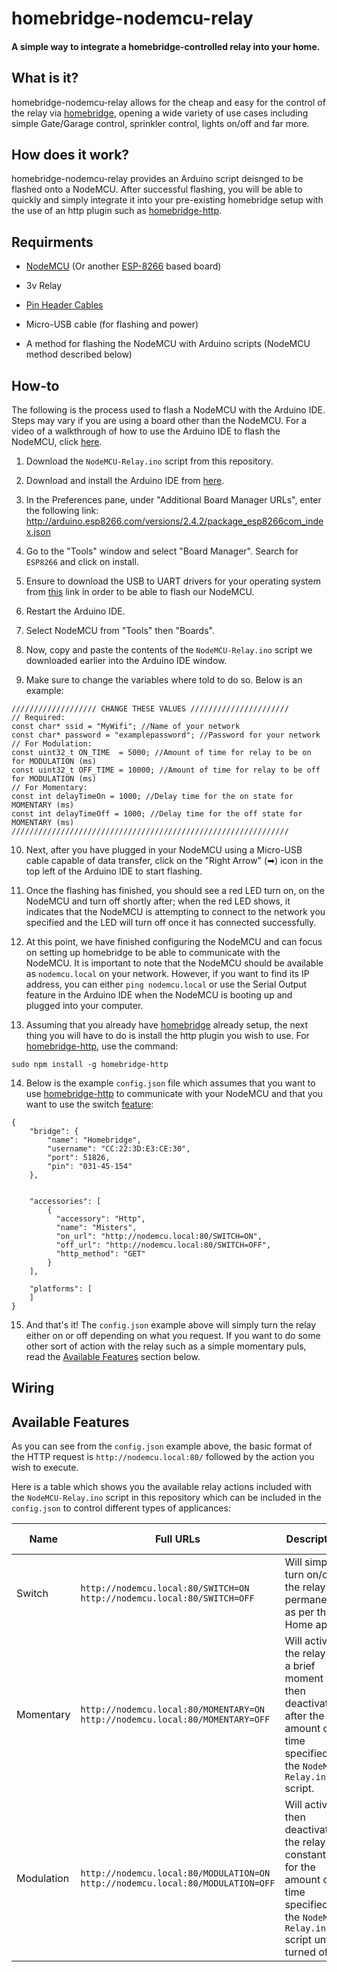 # homebridge-nodemcu-relay
#### A simple way to integrate a homebridge-controlled relay into your home.

## What is it?

homebridge-nodemcu-relay allows for the cheap and easy for the control of the relay via [homebridge](https://github.com/nfarina/homebridge), opening a wide variety of use cases including simple Gate/Garage control, sprinkler control, lights on/off and far more.

## How does it work?

homebridge-nodemcu-relay provides an Arduino script deisnged to be flashed onto a NodeMCU. After successful flashing, you will be able to quickly and simply integrate it into your pre-existing homebridge setup with the use of an http plugin such as [homebridge-http](https://github.com/rudders/homebridge-http).

## Requirments

* [NodeMCU](https://en.wikipedia.org/wiki/NodeMCU) (Or another [ESP-8266](https://en.wikipedia.org/wiki/ESP8266) based board)

* 3v Relay

* [Pin Header Cables](https://learn.sparkfun.com/tutorials/connector-basics/pin-header-connectors)

* Micro-USB cable (for flashing and power)

* A method for flashing the NodeMCU with Arduino scripts (NodeMCU method described below)

## How-to

The following is the process used to flash a NodeMCU with the Arduino IDE. Steps may vary if you are using a board other than the NodeMCU. For a video of a walkthrough of how to use the Arduino IDE to flash the NodeMCU, click [here](https://www.youtube.com/watch?v=G6CqvhXpBKM&list=LLgF700LhcjqMmwWtcsFs92Q&index=14&t=0s&frags=pl%2Cwn).

1. Download the `NodeMCU-Relay.ino` script from this repository.

2. Download and install the Arduino IDE from [here](https://www.arduino.cc/en/Main/Software).

3. In the Preferences pane, under "Additional Board Manager URLs", enter the following link:
http://arduino.esp8266.com/versions/2.4.2/package_esp8266com_index.json

4. Go to the "Tools" window and select "Board Manager". Search for `ESP8266` and click on install.

5. Ensure to download the USB to UART drivers for your operating system from [this](https://www.silabs.com/products/development-tools/software/usb-to-uart-bridge-vcp-drivers) link in order to be able to flash our NodeMCU.

6. Restart the Arduino IDE.

7. Select NodeMCU from "Tools" then "Boards".

8. Now, copy and paste the contents of the `NodeMCU-Relay.ino` script we downloaded earlier into the Arduino IDE window.

9. Make sure to change the variables where told to do so. Below is an example:

```
/////////////////// CHANGE THESE VALUES //////////////////////
// Required:
const char* ssid = "MyWifi"; //Name of your network
const char* password = "examplepassword"; //Password for your network
// For Modulation:
const uint32_t ON_TIME  = 5000; //Amount of time for relay to be on for MODULATION (ms)
const uint32_t OFF_TIME = 10000; //Amount of time for relay to be off for MODULATION (ms)
// For Momentary:
const int delayTimeOn = 1000; //Delay time for the on state for MOMENTARY (ms)
const int delayTimeOff = 1000; //Delay time for the off state for MOMENTARY (ms)
//////////////////////////////////////////////////////////////
```

10. Next, after you have plugged in your NodeMCU using a Micro-USB cable capable of data transfer, click on the "Right Arrow" (➡) icon in the top left of the Arduino IDE to start flashing.

11. Once the flashing has finished, you should see a red LED turn on, on the NodeMCU and turn off shortly after; when the red LED shows, it indicates that the NodeMCU is attempting to connect to the network you specified and the LED will turn off once it has connected successfully.

12. At this point, we have finished configuring the NodeMCU and can focus on setting up homebridge to be able to communicate with the NodeMCU. It is important to note that the NodeMCU should be available as `nodemcu.local` on your network. However, if you want to find its IP address, you can either `ping nodemcu.local` or use the Serial Output feature in the Arduino IDE when the NodeMCU is booting up and plugged into your computer.

13. Assuming that you already have [homebridge](https://github.com/nfarina/homebridge#installation) already setup, the next thing you will have to do is install the http plugin you wish to use. For [homebridge-http](https://github.com/rudders/homebridge-http), use the command:
```
sudo npm install -g homebridge-http
```

14. Below is the example `config.json` file which assumes that you want to use [homebridge-http](https://github.com/rudders/homebridge-http) to communicate with your NodeMCU and that you want to use the switch [feature](#available-features):

```
{
    "bridge": {
        "name": "Homebridge",
        "username": "CC:22:3D:E3:CE:30",
        "port": 51826,
        "pin": "031-45-154"
    },
   

    "accessories": [
        {
          "accessory": "Http",
          "name": "Misters",
          "on_url": "http://nodemcu.local:80/SWITCH=ON",
          "off_url": "http://nodemcu.local:80/SWITCH=OFF",
          "http_method": "GET"
        }
    ],

    "platforms": [
    ]
}
```

15. And that's it! The `config.json` example above will simply turn the relay either on or off depending on what you request. If you want to do some other sort of action with the relay such as a simple momentary puls, read the [Available Features](#available-features) section below.

## Wiring




## Available Features

As you can see from the `config.json` example above, the basic format of the HTTP request is `http://nodemcu.local:80/` followed by the action you wish to execute. 

Here is a table which shows you the available relay actions included with the `NodeMCU-Relay.ino` script in this repository which can be included in the `config.json` to control different types of applicances:

| Name | Full URLs | Description | Example Uses |
| --- | --- | --- | --- |
| Switch | `http://nodemcu.local:80/SWITCH=ON` `http://nodemcu.local:80/SWITCH=OFF` | Will simply turn on/off the relay permanently as per the Home app | Lights, faucets and fans etc. |
| Momentary | `http://nodemcu.local:80/MOMENTARY=ON` `http://nodemcu.local:80/MOMENTARY=OFF` | Will activate the relay for a brief moment then deactivate after the amount of time specified in the `NodeMCU-Relay.ino` script. | Garages, gates and buzzers etc. |
| Modulation | `http://nodemcu.local:80/MODULATION=ON` `http://nodemcu.local:80/MODULATION=OFF` | Will activate then deactivate the relay constantly for the amount of time specified in the `NodeMCU-Relay.ino` script until turned off. | Lights and sprinkler systems etc. |

